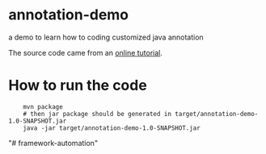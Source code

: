 # annotation-demo
a demo to learn how to coding customized java annotation 

The source code came from an [online tutorial](http://www.mkyong.com/java/java-custom-annotations-example/).

# How to run the code

```shell
    mvn package
    # then jar package should be generated in target/annotation-demo-1.0-SNAPSHOT.jar
    java -jar target/annotation-demo-1.0-SNAPSHOT.jar
```
    
"# framework-automation" 
